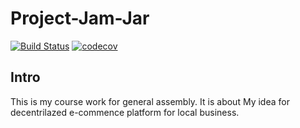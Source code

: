 # Project-Jam-Jar
[![Build Status](https://travis-ci.org/alectronic0/Project-Jam-Jar.svg?branch=master)](https://travis-ci.org/alectronic0/Project-Jam-Jar)
[![codecov](https://codecov.io/gh/alectronic0/Project-Jam-Jar/branch/master/graph/badge.svg)](https://codecov.io/gh/alectronic0/Project-Jam-Jar)
## Intro
This is my course work for general assembly. It is about My idea for decentrilazed e-commence platform for local business.
